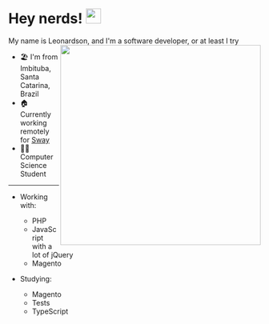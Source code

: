 # Hey nerds! <img src="https://media.giphy.com/media/du3J3cXyzhj75IOgvA/giphy.gif" width="30">

My name is Leonardson, and I'm a software developer, or at least I try <img align="right" src="https://media.giphy.com/media/WUlplcMpOCEmTGBtBW/giphy.gif" width="400">

- 🏖 I'm from Imbituba, Santa Catarina, Brazil
- 🏠 Currently working remotely for [Sway](http://sway.com.br/)
- 👩‍💻 Computer Science Student

--- 

- Working with:
    - PHP
    - JavaScript with a lot of jQuery
    - Magento

- Studying:
    - Magento
    - Tests
    - TypeScript
